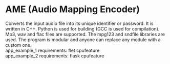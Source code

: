 # AME (Audio Mapping Encoder)
Converts the input audio file into its unique identifier or password. It is written in C++. Python is used for building (GCC is used for compilation).   Mp3, wav and flac files are supported.  The mpg123 and sndfile libraries are used. The program is modular and anyone can replace any module with a custom one.  
app_example_1 requirements: flet cpufeature  
app_example_2 requirements: flask cpufeature  
